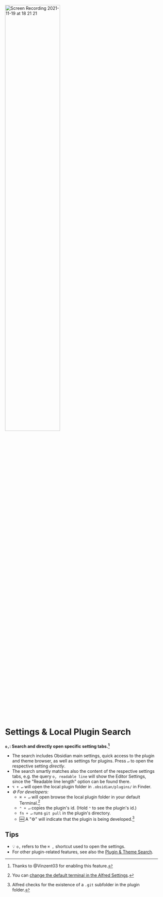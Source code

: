 <img src="https://user-images.githubusercontent.com/73286100/142665796-c588ec37-97b2-446a-841c-e19a92ecaa22.gif" alt="Screen Recording 2021-11-19 at 18 21 21" width=60%>

# Settings & Local Plugin Search

**`o,`: Search and directly open specific setting tabs.[^1]**
- The search includes Obsidian main settings, quick access to the plugin and theme browser, as well as settings for plugins. Press `↵` to open the respective setting *directly*.
- The search smartly matches also the content of the respective settings tabs, e.g. the query `o, readable line` will show the Editor Settings, since the "Readable line length" option can be found there.
- `⌥ + ↵` will open the local plugin folder in `.obsidian/plugins/` in Finder.
- *⚙️ For developers:*
	- `⌘ + ↵` will open browse the local plugin folder in your default Terminal.[^2]
	- `⌃ + ↵` copies the plugin's id. (Hold `⌃` to see the plugin's id.)
	- `fn + ↵` runs `git pull` in the plugin's directory.
	- 🆕 A "⚙️" will indicate that the plugin is being developed.[^3]

## Tips
- 💡 `o,` refers to the `⌘ ,` shortcut used to open the settings.
- For other plugin-related features, see also the [Plugin & Theme Search](Plugin%20and%20Theme%20Search.md).

[^1]: Thanks to @Vinzent03 for enabling this feature.
[^2]: You can [change the default terminal in the Alfred Settings](https://www.alfredapp.com/help/features/terminal/).
[^3]: Alfred checks for the existence of a `.git` subfolder in the plugin folder.
